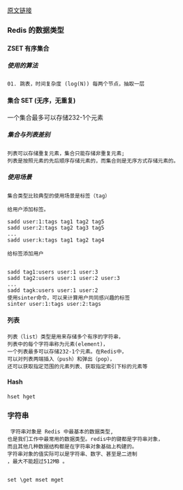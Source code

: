 [原文链接](https://www.cnblogs.com/hunternet/p/12695738.html)
### Redis 的数据类型

#### ZSET 有序集合

##### 使用的算法
```shell
01. 跳表，时间复杂度 (log(N)) 每两个节点，抽取一层
```

#### 集合 SET (无序，无重复)
一个集合最多可以存储232-1个元素
##### 集合与列表差别
```shell
列表可以存储重复元素，集合只能存储非重复元素;
列表是按照元素的先后顺序存储元素的，而集合则是无序方式存储元素的。
```
##### 使用场景
```shell
集合类型比较典型的使用场景是标签（tag）

给用户添加标签。

sadd user:1:tags tag1 tag2 tag5
sadd user:2:tags tag2 tag3 tag5
...
sadd user:k:tags tag1 tag2 tag4

给标签添加用户


sadd tag1:users user:1 user:3
sadd tag2:users user:1 user:2 user:3
...
sadd tagk:users user:1 user:2
使用sinter命令，可以来计算用户共同感兴趣的标签
sinter user:1:tags user:2:tags
```

#### 列表
```shell
列表（list）类型是用来存储多个有序的字符串，
列表中的每个字符串称为元素(element)，
一个列表最多可以存储232-1个元素。在Redis中，
可以对列表两端插入（push）和弹出（pop），
还可以获取指定范围的元素列表、获取指定索引下标的元素等
```
#### Hash
```shell
hset hget
```
### 字符串
```shell
 字符串对象是 Redis 中最基本的数据类型,
也是我们工作中最常用的数据类型。redis中的键都是字符串对象，
而且其他几种数据结构都是在字符串对象基础上构建的。
字符串对象的值实际可以是字符串、数字、甚至是二进制
，最大不能超过512MB 。


set \get mset mget
```

